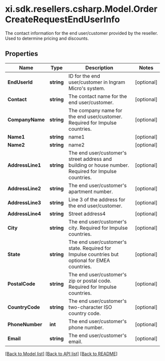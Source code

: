 # xi.sdk.resellers.csharp.Model.OrderCreateRequestEndUserInfo
The contact information for the end user/customer provided by the reseller. Used to determine pricing and discounts.

## Properties

Name | Type | Description | Notes
------------ | ------------- | ------------- | -------------
**EndUserId** | **string** | ID for the end user/customer in Ingram Micro&#39;s system. | [optional] 
**Contact** | **string** | The contact name for the end user/customer. | [optional] 
**CompanyName** | **string** | The company name for the end user/customer. Required for Impulse countries. | [optional] 
**Name1** | **string** | name1 | [optional] 
**Name2** | **string** | name2 | [optional] 
**AddressLine1** | **string** | The end user/customer&#39;s street address and building or house number. Required for Impulse countries. | [optional] 
**AddressLine2** | **string** | The end user/customer&#39;s apartment number. | [optional] 
**AddressLine3** | **string** | Line 3 of the address for the end user/customer. | [optional] 
**AddressLine4** | **string** | Street address4 | [optional] 
**City** | **string** | The end user/customer&#39;s city. Required for Impulse countries. | [optional] 
**State** | **string** | The end user/customer&#39;s state. Required for Impulse countries but optional for EMEA countries. | [optional] 
**PostalCode** | **string** | The end user/customer&#39;s zip or postal code. Required for Impulse countries. | [optional] 
**CountryCode** | **string** | The end user/customer&#39;s two-character ISO country code. | [optional] 
**PhoneNumber** | **int** | The end user/customer&#39;s phone number. | [optional] 
**Email** | **string** | The end user/customer&#39;s email. | [optional] 

[[Back to Model list]](../README.md#documentation-for-models) [[Back to API list]](../README.md#documentation-for-api-endpoints) [[Back to README]](../README.md)


